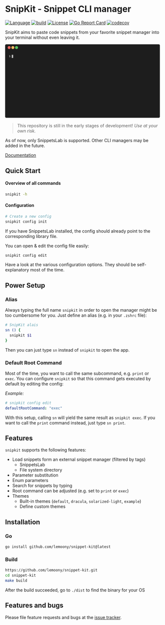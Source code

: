 # SnipKit - Snippet CLI manager

[![Language](https://img.shields.io/badge/language-Go-blue.svg)](https://dart.dev)
[![build](https://github.com/lemoony/snippet-kit/actions/workflows/build.yml/badge.svg)](https://github.com/lemoony/snippet-kit/actions/workflows/build.yml)
[![License](https://img.shields.io/badge/License-Apache_2.0-blue.svg)](https://opensource.org/licenses/Apache-2.0)
[![Go Report Card](https://goreportcard.com/badge/github.com/lemoony/snippet-kit)](https://goreportcard.com/report/github.com/lemoony/snippet-kit)
[![codecov](https://codecov.io/gh/lemoony/snippet-kit/branch/main/graph/badge.svg?token=UOG4O1yscP)](https://codecov.io/gh/lemoony/snippet-kit)

SnipKit aims to paste code snippets from your favorite snippet manager into your terminal without even leaving it.

![Demo](docs/images/demo.gif)

> This repository is still in the early stages of development! *Use at your own risk.*

As of now, only SnippetsLab is supported. Other CLI managers may be added in the future. 

[Documentation](https://lemoony.github.io/snippet-kit/)

## Quick Start

#### Overview of all commands

```bash
snipkit -h
```
#### Configuration

```bash 
# Create a new config
snipkit config init
```

If you have SnippetsLab installed, the config should already point to the corresponding
library file. 

You can open & edit the config file easily:

```bash 
snipkit config edit
```

Have a look at the various configuration options. They should be self-explanatory
most of the time.

## Power Setup

### Alias

Always typing the full name `snipkit` in order to open the manager might be too 
cumbersome for you. Just define an alias (e.g. in your `.zshrc` file):

```bash 
# SnipKit alais
sn () {
  snipkit $1
}
```

Then you can just type `sn` instead of `snipkit` to open the app.

### Default Root Command

Most of the time, you want to call the same subcommand, e.g. `print` or `exec`. You
can configure `snipkit` so that this command gets executed by default by editing the config:

*Example:*

```yaml
# snipkit config edit 
defaultRootCommand: "exec"
```

With this setup, calling `sn` will yield the same result as `snipkit exec`. If you want to call
the `print` command instead, just type `sn print`.

## Features

`snipkit` supports the following features:

- Load snippets form an external snippet manager (filtered by tags)
    - SnippetsLab
    - File system directory
- Parameter substitution
- Enum parameters
- Search for snippets by typing
- Root command can be adjusted (e.g. set to `print` or `exec`)
- Themes
    - Built-in themes (`default`, `dracula`, `solarized-light`, `example`)
    - Define custom themes

## Installation

### Go

```bash
go install github.com/lemoony/snippet-kit@latest
```
### Build

```bash 
https://github.com/lemoony/snippet-kit.git
cd snippet-kit 
make build
```

After the build succeeded, go to `./dist` to find the binary for your OS


## Features and bugs

Please file feature requests and bugs at the [issue tracker][tracker].

[tracker]: https://github.com/lemoony/snippet-kit/issues
